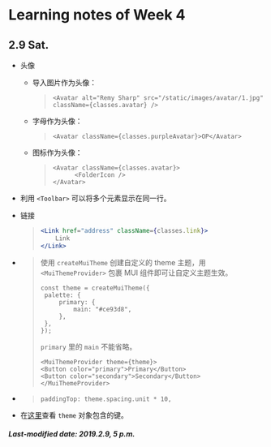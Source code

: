 # Learning notes of Week 4

## 2.9 Sat.

+ 头像

  + 导入图片作为头像：

    >```react
    ><Avatar alt="Remy Sharp" src="/static/images/avatar/1.jpg" className={classes.avatar} />
    >```

  + 字母作为头像：

    >```react
    ><Avatar className={classes.purpleAvatar}>OP</Avatar>
    >```

  + 图标作为头像：

    >```react
    ><Avatar className={classes.avatar}>
    >		<FolderIcon />
    ></Avatar>
    >```

+ 利用 `<Toolbar>` 可以将多个元素显示在同一行。

+ 链接

  >```jsx
  ><Link href="address" className={classes.link}>
  >		Link
  ></Link>
  >```

+ >使用 `createMuiTheme` 创建自定义的 theme 主题，用 `<MuiThemeProvider>` 包裹 MUI 组件即可让自定义主题生效。
  >
  >```react
  >const theme = createMuiTheme({
  >  palette: {
  >      primary: {
  >          main: "#ce93d8",  
  >      },
  >  },
  >});
  >```
  >
  >`primary` 里的 `main` 不能省略。
  >
  >```react
  ><MuiThemeProvider theme={theme}>
  >	<Button color="primary">Primary</Button>
  >	<Button color="secondary">Secondary</Button>
  ></MuiThemeProvider>
  >```

+ >```react
  >paddingTop: theme.spacing.unit * 10,
  >```

+ 在[这里](https://material-ui.com/customization/default-theme/)查看 `theme` 对象包含的键。

##### Last-modified date: 2019.2.9, 5 p.m.